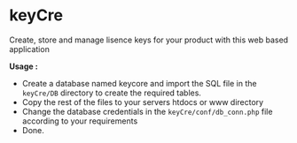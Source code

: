 # keyCre
Create, store and manage lisence keys for your product with this web based application  

**Usage :**  
- Create a database named keycore and import the SQL file in the `keyCre/DB` directory to create the required tables.  
- Copy the rest of the files to your servers htdocs or www directory  
- Change the database credentials in the `keyCre/conf/db_conn.php` file according to your requirements  
- Done.  

